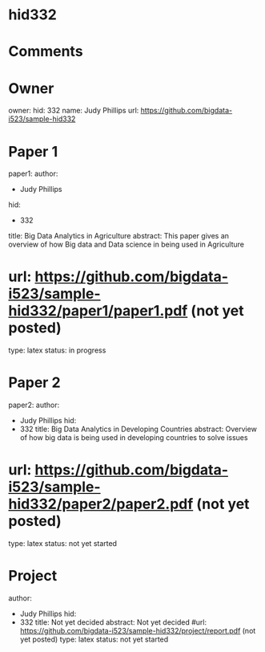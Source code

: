 # hid332
# Comments

# Owner

owner:
    hid: 332
    name: Judy Phillips
    url: https://github.com/bigdata-i523/sample-hid332
    
# Paper 1

paper1:
   author: 
   - Judy Phillips
   
   hid:
   - 332
   
   title: Big Data Analytics in Agriculture
   abstract: This paper gives an overview of how Big data and Data science in being used in Agriculture
   # url: https://github.com/bigdata-i523/sample-hid332/paper1/paper1.pdf (not yet posted) 
   type: latex
   status: in progress
   
# Paper 2

paper2:
   author: 
   - Judy Phillips
   hid:
   - 332
   title: Big Data Analytics in Developing Countries
   abstract: Overview of how big data is being used in developing countries to solve issues
   # url: https://github.com/bigdata-i523/sample-hid332/paper2/paper2.pdf  (not yet posted)  
   type: latex
   status: not yet started


# Project
  author:
  - Judy Phillips
  hid:
  - 332
  title: Not yet decided 
  abstract: Not yet decided
  #url: https://github.com/bigdata-i523/sample-hid332/project/report.pdf  (not yet posted)
  type: latex
  status: not yet started

